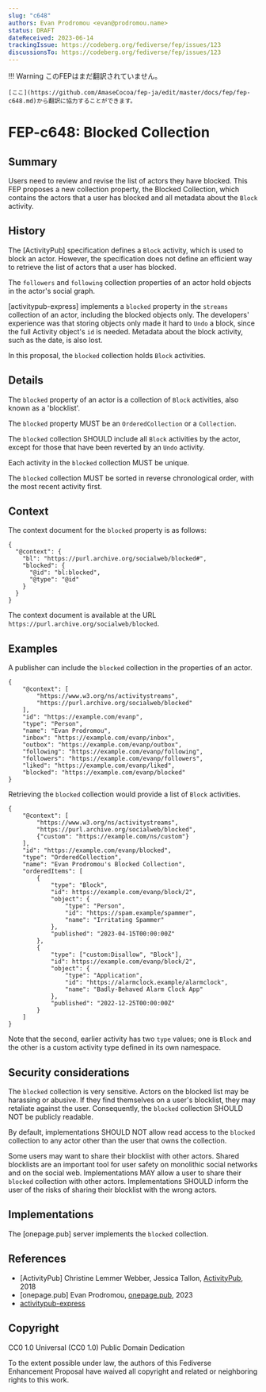 ```yaml
---
slug: "c648"
authors: Evan Prodromou <evan@prodromou.name>
status: DRAFT
dateReceived: 2023-06-14
trackingIssue: https://codeberg.org/fediverse/fep/issues/123
discussionsTo: https://codeberg.org/fediverse/fep/issues/123
---
```

!!! Warning
    このFEPはまだ翻訳されていません。

    [ここ](https://github.com/AmaseCocoa/fep-ja/edit/master/docs/fep/fep-c648.md)から翻訳に協力することができます。
# FEP-c648: Blocked Collection

## Summary

Users need to review and revise the list of actors they have blocked. This FEP proposes a new collection property, the Blocked Collection, which contains the actors that a user has blocked and all metadata about the `Block` activity.

## History

The [ActivityPub] specification defines a `Block` activity, which is used to block an actor. However, the specification does not define an efficient way to retrieve the list of actors that a user has blocked.

The `followers` and `following` collection properties of an actor hold objects in the
actor's social graph.

[activitypub-express] implements
a `blocked` property in the `streams` collection of an actor, including the blocked objects only. The developers' experience was that storing objects only made it hard to `Undo` a block, since the full Activity object's `id` is needed. Metadata about the block activity, such as the date, is also lost.

In this proposal, the `blocked` collection holds `Block` activities.

## Details

The `blocked` property of an actor is a collection of `Block` activities, also known as a 'blocklist'.

The `blocked` property MUST be an `OrderedCollection` or a `Collection`.

The `blocked` collection SHOULD include all `Block` activities by the actor, except for those that have been reverted by an `Undo` activity.

Each activity in the `blocked` collection MUST be unique.

The `blocked` collection MUST be sorted in reverse chronological order, with the most recent activity first.

## Context

The context document for the `blocked` property is as follows:

```
{
  "@context": {
    "bl": "https://purl.archive.org/socialweb/blocked#",
    "blocked": {
      "@id": "bl:blocked",
      "@type": "@id"
    }
  }
}
```

The context document is available at the URL `https://purl.archive.org/socialweb/blocked`.

## Examples

A publisher can include the `blocked` collection in the properties of an actor.

```
{
    "@context": [
        "https://www.w3.org/ns/activitystreams",
        "https://purl.archive.org/socialweb/blocked"
    ],
    "id": "https://example.com/evanp",
    "type": "Person",
    "name": "Evan Prodromou",
    "inbox": "https://example.com/evanp/inbox",
    "outbox": "https://example.com/evanp/outbox",
    "following": "https://example.com/evanp/following",
    "followers": "https://example.com/evanp/followers",
    "liked": "https://example.com/evanp/liked",
    "blocked": "https://example.com/evanp/blocked"
}
```

Retrieving the `blocked` collection would provide a list of `Block` activities.

```
{
    "@context": [
        "https://www.w3.org/ns/activitystreams",
        "https://purl.archive.org/socialweb/blocked",
        {"custom": "https://example.com/ns/custom"}
    ],
    "id": "https://example.com/evanp/blocked",
    "type": "OrderedCollection",
    "name": "Evan Prodromou's Blocked Collection",
    "orderedItems": [
        {
            "type": "Block",
            "id": https://example.com/evanp/block/2",
            "object": {
                "type": "Person",
                "id": "https://spam.example/spammer",
                "name": "Irritating Spammer"
            },
            "published": "2023-04-15T00:00:00Z"
        },
        {
            "type": ["custom:Disallow", "Block"],
            "id": https://example.com/evanp/block/2",
            "object": {
                "type": "Application",
                "id": "https://alarmclock.example/alarmclock",
                "name": "Badly-Behaved Alarm Clock App"
            },
            "published": "2022-12-25T00:00:00Z"
        }
    ]
}
```

Note that the second, earlier activity has two `type` values; one is `Block` and the other is a custom activity type defined in its own namespace.

## Security considerations

The `blocked` collection is very sensitive. Actors on the blocked list may be harassing or abusive. If they find themselves on a user's blocklist, they may retaliate against the user. Consequently, the `blocked` collection SHOULD NOT be publicly readable.

By default, implementations SHOULD NOT allow read access to the `blocked` collection to any actor other than the user that owns the collection.

Some users may want to share their blocklist with other actors. Shared blocklists are an important tool for user safety on monolithic social networks and on the social web. Implementations MAY allow a user to share their `blocked` collection with other actors. Implementations SHOULD inform the user of the risks of sharing their blocklist with the wrong actors.

## Implementations

The [onepage.pub] server implements the `blocked` collection.

## References

- [ActivityPub] Christine Lemmer Webber, Jessica Tallon, [ActivityPub](https://www.w3.org/TR/activitypub/), 2018
- [onepage.pub] Evan Prodromou, [onepage.pub](https://github.com/evanp/onepage.pub/), 2023
- [activitypub-express](https://github.com/immers-space/activitypub-express)

## Copyright

CC0 1.0 Universal (CC0 1.0) Public Domain Dedication

To the extent possible under law, the authors of this Fediverse Enhancement Proposal have waived all copyright and related or neighboring rights to this work.
